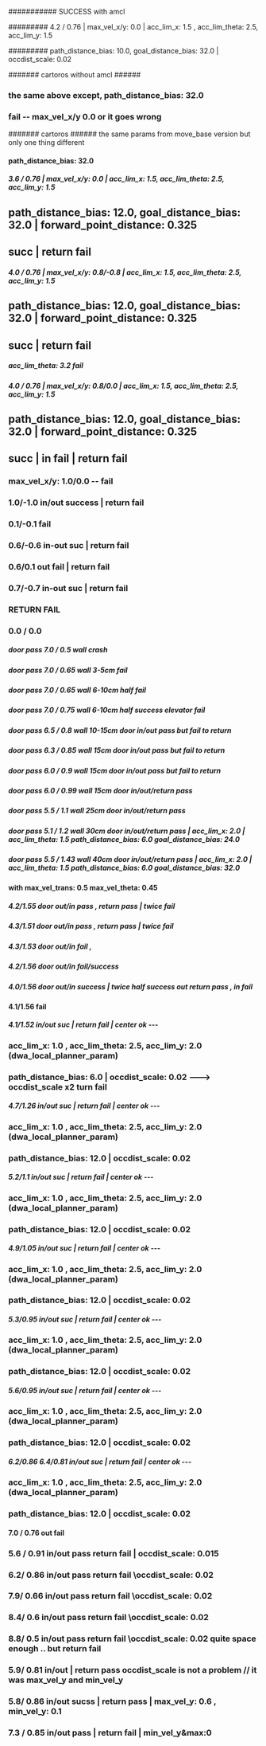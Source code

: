 ########### SUCCESS with amcl

######### 4.2 / 0.76 | max_vel_x/y: 0.0 | acc_lim_x: 1.5 , acc_lim_theta: 2.5, acc_lim_y: 1.5

######### path_distance_bias: 10.0, goal_distance_bias: 32.0 | occdist_scale: 0.02

  

####### cartoros without amcl ######

### the same above except, path_distance_bias: 32.0

### fail -- max_vel_x/y 0.0 or it goes wrong

####### cartoros ###### the same params from move_base version but only one thing different

#### path_distance_bias: 32.0

  
  

##### 3.6 / 0.76 | max_vel_x/y: 0.0 | acc_lim_x: 1.5, acc_lim_theta: 2.5, acc_lim_y: 1.5

## path_distance_bias: 12.0, goal_distance_bias: 32.0 | forward_point_distance: 0.325

## succ | return fail

  

##### 4.0 / 0.76 | max_vel_x/y: 0.8/-0.8 | acc_lim_x: 1.5, acc_lim_theta: 2.5, acc_lim_y: 1.5

## path_distance_bias: 12.0, goal_distance_bias: 32.0 | forward_point_distance: 0.325

## succ | return fail

  

##### acc_lim_theta: 3.2 fail

  

##### 4.0 / 0.76 | max_vel_x/y: 0.8/0.0 | acc_lim_x: 1.5, acc_lim_theta: 2.5, acc_lim_y: 1.5

## path_distance_bias: 12.0, goal_distance_bias: 32.0 | forward_point_distance: 0.325

## succ | in fail | return fail

  

### max_vel_x/y: 1.0/0.0 -- fail

### 1.0/-1.0 in/out success | return fail

### 0.1/-0.1 fail

### 0.6/-0.6 in-out suc | return fail

### 0.6/0.1 out fail | return fail

### 0.7/-0.7 in-out suc | return fail

### RETURN FAIL

### 0.0 / 0.0

  

##### door pass 7.0 / 0.5 wall crash

##### door pass 7.0 / 0.65 wall 3-5cm fail

##### door pass 7.0 / 0.65 wall 6-10cm half fail

##### door pass 7.0 / 0.75 wall 6-10cm half success elevator fail

##### door pass 6.5 / 0.8 wall 10-15cm door in/out pass but fail to return

##### door pass 6.3 / 0.85 wall 15cm door in/out pass but fail to return

##### door pass 6.0 / 0.9 wall 15cm door in/out pass but fail to return

##### door pass 6.0 / 0.99 wall 15cm door in/out/return pass

##### door pass 5.5 / 1.1 wall 25cm door in/out/return pass

##### door pass 5.1 / 1.2 wall 30cm door in/out/return pass | acc_lim_x: 2.0 | acc_lim_theta: 1.5 path_distance_bias: 6.0 goal_distance_bias: 24.0

##### door pass 5.5 / 1.43 wall 40cm door in/out/return pass | acc_lim_x: 2.0 | acc_lim_theta: 1.5 path_distance_bias: 6.0 goal_distance_bias: 32.0

#### with max_vel_trans: 0.5 max_vel_theta: 0.45

  

##### 4.2/1.55 door out/in pass , return pass | twice fail

##### 4.3/1.51 door out/in pass , return pass | twice fail

##### 4.3/1.53 door out/in fail ,

##### 4.2/1.56 door out/in fail/success

##### 4.0/1.56 door out/in success | twice half success out return pass , in fail

#### 4.1/1.56 fail

##### 4.1/1.52 in/out suc | return fail | center ok ---

### acc_lim_x: 1.0 , acc_lim_theta: 2.5, acc_lim_y: 2.0 (dwa_local_planner_param)

### path_distance_bias: 6.0 | occdist_scale: 0.02 ---> occdist_scale x2 turn fail

  

##### 4.7/1.26 in/out suc | return fail | center ok ---

### acc_lim_x: 1.0 , acc_lim_theta: 2.5, acc_lim_y: 2.0 (dwa_local_planner_param)

### path_distance_bias: 12.0 | occdist_scale: 0.02

  

##### 5.2/1.1 in/out suc | return fail | center ok ---

### acc_lim_x: 1.0 , acc_lim_theta: 2.5, acc_lim_y: 2.0 (dwa_local_planner_param)

### path_distance_bias: 12.0 | occdist_scale: 0.02

  

##### 4.9/1.05 in/out suc | return fail | center ok ---

### acc_lim_x: 1.0 , acc_lim_theta: 2.5, acc_lim_y: 2.0 (dwa_local_planner_param)

### path_distance_bias: 12.0 | occdist_scale: 0.02

  

##### 5.3/0.95 in/out suc | return fail | center ok ---

### acc_lim_x: 1.0 , acc_lim_theta: 2.5, acc_lim_y: 2.0 (dwa_local_planner_param)

### path_distance_bias: 12.0 | occdist_scale: 0.02

  

##### 5.6/0.95 in/out suc | return fail | center ok ---

### acc_lim_x: 1.0 , acc_lim_theta: 2.5, acc_lim_y: 2.0 (dwa_local_planner_param)

### path_distance_bias: 12.0 | occdist_scale: 0.02

  

##### 6.2/0.86 6.4/0.81 in/out suc | return fail | center ok ---

### acc_lim_x: 1.0 , acc_lim_theta: 2.5, acc_lim_y: 2.0 (dwa_local_planner_param)

### path_distance_bias: 12.0 | occdist_scale: 0.02

  

#### 7.0 / 0.76 out fail

### 5.6 / 0.91 in/out pass return fail | occdist_scale: 0.015

### 6.2/ 0.86 in/out pass return fail \occdist_scale: 0.02

### 7.9/ 0.66 in/out pass return fail \occdist_scale: 0.02

### 8.4/ 0.6 in/out pass return fail \occdist_scale: 0.02

### 8.8/ 0.5 in/out pass return fail \occdist_scale: 0.02 quite space enough .. but return fail

  

### 5.9/ 0.81 in/out | return pass occdist_scale is not a problem // it was max_vel_y and min_vel_y

### 5.8/ 0.86 in/out sucss | return pass | max_vel_y: 0.6 , min_vel_y: 0.1

  

### 7.3 / 0.85 in/out pass | return fail | min_vel_y&max:0